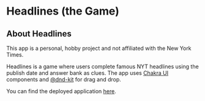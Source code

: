 # Headlines (the Game)

## About Headlines

This app is a personal, hobby project and not affiliated with the New York
Times.

Headlines is a game where users complete famous NYT headlines using the publish
date and answer bank as clues. The app uses [Chakra UI](https://chakra-ui.com/)
components and [@dnd-kit](https://dndkit.com/) for drag and drop.

You can find the deployed application
[here](https://headlines-oliviawongnyc.vercel.app/).
